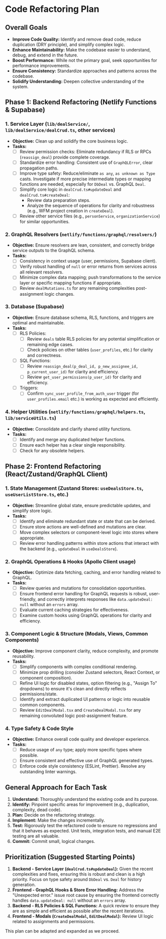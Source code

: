 # Code Refactoring Plan

## Overall Goals
- **Improve Code Quality:** Identify and remove dead code, reduce duplication (DRY principle), and simplify complex logic.
- **Enhance Maintainability:** Make the codebase easier to understand, debug, and extend in the future.
- **Boost Performance:** While not the primary goal, seek opportunities for performance improvements.
- **Ensure Consistency:** Standardize approaches and patterns across the codebase.
- **Solidify Understanding:** Deepen collective understanding of the system.

## Phase 1: Backend Refactoring (Netlify Functions & Supabase)

### 1. Service Layer (`lib/dealService/`, `lib/dealService/dealCrud.ts`, other services)
   - **Objective:** Clean up and solidify the core business logic.
   - **Tasks:**
     - [ ] Review permission checks: Eliminate redundancy if RLS or RPCs (`reassign_deal`) provide complete coverage.
     - [ ] Standardize error handling: Consistent use of `GraphQLError`, clear propagation paths.
     - [ ] Improve type safety: Reduce/eliminate `as any`, `as unknown as Type` casts. Investigate if more precise intermediate types or mapping functions are needed, especially for `DbDeal` vs. GraphQL `Deal`.
     - [ ] Simplify core logic in `dealCrud.ts#updateDeal` and `dealCrud.ts#createDeal`:
       - Review data preparation steps.
       - Analyze the sequence of operations for clarity and robustness (e.g., WFM project creation in `createDeal`).
     - [ ] Review other service files (e.g., `personService`, `organizationService`) for similar opportunities.

### 2. GraphQL Resolvers (`netlify/functions/graphql/resolvers/`)
   - **Objective:** Ensure resolvers are lean, consistent, and correctly bridge service outputs to the GraphQL schema.
   - **Tasks:**
     - [ ] Consistency in context usage (user, permissions, Supabase client).
     - [ ] Verify robust handling of `null` or error returns from services across all relevant resolvers.
     - [ ] Minimize complex data mapping; push transformations to the service layer or specific mapping functions if appropriate.
     - [ ] Review `dealMutations.ts` for any remaining complexities post-assignment logic changes.

### 3. Database (Supabase)
   - **Objective:** Ensure database schema, RLS, functions, and triggers are optimal and maintainable.
   - **Tasks:**
     - [ ] RLS Policies:
       - [ ] Review `deals` table RLS policies for any potential simplification or remaining edge cases.
       - [ ] Check policies on other tables (`user_profiles`, etc.) for clarity and correctness.
     - [ ] SQL Functions:
       - [ ] Review `reassign_deal(p_deal_id, p_new_assignee_id, p_current_user_id)` for clarity and efficiency.
       - [ ] Review `get_user_permissions(p_user_id)` for clarity and efficiency.
     - [ ] Triggers:
       - [ ] Confirm `sync_user_profile_from_auth_user` trigger (for `user_profiles.email` etc.) is working as expected and efficiently.

### 4. Helper Utilities (`netlify/functions/graphql/helpers.ts`, `lib/serviceUtils.ts`)
   - **Objective:** Consolidate and clarify shared utility functions.
   - **Tasks:**
     - [ ] Identify and merge any duplicated helper functions.
     - [ ] Ensure each helper has a clear single responsibility.
     - [ ] Check for any obsolete helpers.

## Phase 2: Frontend Refactoring (React/Zustand/GraphQL Client)

### 1. State Management (Zustand Stores: `useDealsStore.ts`, `useUserListStore.ts`, etc.)
   - **Objective:** Streamline global state, ensure predictable updates, and simplify store logic.
   - **Tasks:**
     - [ ] Identify and eliminate redundant state or state that can be derived.
     - [ ] Ensure store actions are well-defined and mutations are clear.
     - [ ] Move complex selectors or component-level logic into stores where appropriate.
     - [ ] Review error handling patterns within store actions that interact with the backend (e.g., `updateDeal` in `useDealsStore`).

### 2. GraphQL Operations & Hooks (Apollo Client usage)
   - **Objective:** Optimize data fetching, caching, and error handling related to GraphQL.
   - **Tasks:**
     - [ ] Review queries and mutations for consolidation opportunities.
     - [ ] Ensure frontend error handling for GraphQL requests is robust, user-friendly, and correctly interprets responses like `data.updateDeal: null` without an `errors` array.
     - [ ] Evaluate current caching strategies for effectiveness.
     - [ ] Examine custom hooks using GraphQL operations for clarity and efficiency.

### 3. Component Logic & Structure (Modals, Views, Common Components)
   - **Objective:** Improve component clarity, reduce complexity, and promote reusability.
   - **Tasks:**
     - [ ] Simplify components with complex conditional rendering.
     - [ ] Minimize prop drilling (consider Zustand selectors, React Context, or component composition).
     - [ ] Refine UI logic for disabled states, option filtering (e.g., "Assign To" dropdowns) to ensure it's clean and directly reflects permissions/state.
     - [ ] Identify and extract duplicated UI patterns or logic into reusable common components.
     - [ ] Review `EditDealModal.tsx` and `CreateDealModal.tsx` for any remaining convoluted logic post-assignment feature.

### 4. Type Safety & Code Style
   - **Objective:** Enhance overall code quality and developer experience.
   - **Tasks:**
     - [ ] Reduce usage of `any` type; apply more specific types where possible.
     - [ ] Ensure consistent and effective use of GraphQL generated types.
     - [ ] Enforce code style consistency (ESLint, Prettier). Resolve any outstanding linter warnings.

## General Approach for Each Task
1.  **Understand:** Thoroughly understand the existing code and its purpose.
2.  **Identify:** Pinpoint specific areas for improvement (e.g., duplication, complexity, dead code).
3.  **Plan:** Decide on the refactoring strategy.
4.  **Implement:** Make the changes incrementally.
5.  **Test:** Rigorously test the refactored code to ensure no regressions and that it behaves as expected. Unit tests, integration tests, and manual E2E testing are all valuable.
6.  **Commit:** Commit small, logical changes.

## Prioritization (Suggested Starting Points)
1.  **Backend - Service Layer (`dealCrud.ts#updateDeal`):** Given the recent complexities and fixes, ensuring this is robust and clean is a high priority. Focus on type safety around `DbDeal` vs. `Deal` for history generation.
2.  **Frontend - GraphQL Hooks & Store Error Handling:** Address the "Unexpected error." issue root cause by ensuring the frontend correctly handles `data.updateDeal: null` without an `errors` array.
3.  **Backend - RLS Policies & SQL Functions:** A quick review to ensure they are as simple and efficient as possible after the recent iterations.
4.  **Frontend - Modals (`CreateDealModal`, `EditDealModal`):** Review UI logic related to assignments and permissions.

This plan can be adapted and expanded as we proceed.
